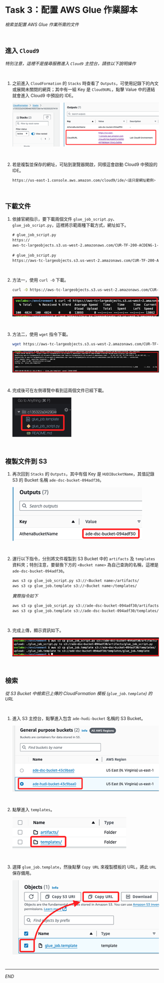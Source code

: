 # Task 3：配置 AWS Glue 作業腳本

_檢索並配置 AWS Glue 作業所需的文件_

<br>

## 進入 `Cloud9`

_特別注意，這裡不是搜尋服務進入 `Cloud9` 主控台，請依以下說明操作_

<br>

1. 之前進入 `CloudFormation` 的 `Stacks` 時查看了 `Outputs`，可使用記錄下的內文或展開未關閉的網頁；其中有一組 Key 是 `Cloud9URL`，點擊 Value 中的連結就會進入 Cloud9 中預設的 IDE。

    ![](images/img_17.png)

<br>

2. 若是複製並保存的網址，可貼到瀏覽器開啟，同樣這會啟動 Cloud9 中預設的 IDE。

    ```bash
    https://us-east-1.console.aws.amazon.com/cloud9/ide/<這只是網址範例>
    ```

<br>

## 下載文件

1. 依據官網指示，要下載兩個文件 `glue_job_script.py`、`glue_job_script.py`，這裡將示範兩種下載方式，網址如下。

    ```html
    # glue_job_script.py
    https://
    aws-tc-largeobjects.s3.us-west-2.amazonaws.com/CUR-TF-200-ACDENG-1-91570/lab-06-hudi/s3/glue_job_script.py

    # glue_job_script.py
    https://aws-tc-largeobjects.s3.us-west-2.amazonaws.com/CUR-TF-200-ACDENG-1-91570/lab-06-hudi/s3/glue_job.template
    ```

<br>

2. 方法一，使用 `curl -O` 下載。

    ```bash
    curl -O https://aws-tc-largeobjects.s3.us-west-2.amazonaws.com/CUR-TF-200-ACDENG-1-91570/lab-06-hudi/s3/glue_job_script.py
    ```

    ![](images/img_16.png)

<br>

3. 方法二，使用 `wget` 指令下載。

    ```bash
    wget https://aws-tc-largeobjects.s3.us-west-2.amazonaws.com/CUR-TF-200-ACDENG-1-91570/lab-06-hudi/s3/glue_job.template
    ```

    ![](images/img_18.png)

<br>

4. 完成後可在左側導覽中看到這兩個文件已經下載。

    ![](images/img_22.png)

<br>

## 複製文件到 S3

1. 再次回到 `Stacks` 的 `Outputs`，其中有個 Key 是 `HUDIBucketName`，其值記錄 S3 的 Bucket 名稱 `ade-dsc-bucket-094adf30`。

    ![](images/img_19.png)

<br>

2. 運行以下指令，分別將文件複製到 S3 Bucket 中的 `artifacts` 及 `templates` 資料夾；特別注意，要替換下方的 `<Bucket name>` 為自己查詢的名稱，這裡是 `ade-dsc-bucket-094adf30`。

    ```bash
    aws s3 cp glue_job_script.py s3://<Bucket name>/artifacts/
    aws s3 cp glue_job.template s3://<Bucket name>/templates/
    ```

    _實際指令如下_

    ```bash
    aws s3 cp glue_job_script.py s3://ade-dsc-bucket-094adf30/artifacts/
    aws s3 cp glue_job.template s3://ade-dsc-bucket-094adf30/templates/
    ```

<br>

3. 完成上傳，顯示資訊如下。

    ![](images/img_20.png)

<br>

## 檢索

_從 S3 Bucket 中檢索已上傳的 CloudFormation 模板 (`glue_job.template`) 的 URL_

<br>

1. 進入 S3 主控台，點擊進入包含 `ade-hudi-bucket` 名稱的 S3 Bucket。

    ![](images/img_23.png)

<br>

2. 點擊進入 `templates`。

    ![](images/img_24.png)

<br>

3. 選擇 `glue_job.template`，然後點擊 `Copy URL` 來複製模板的 URL，將此 `URL` 保存備用。

    ![](images/img_25.png)

<br>

___

_END_

